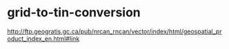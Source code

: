 # grid-to-tin-conversion

http://ftp.geogratis.gc.ca/pub/nrcan_rncan/vector/index/html/geospatial_product_index_en.html#link